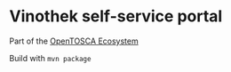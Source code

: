 # Vinothek self-service portal

Part of the [OpenTOSCA Ecosystem](http://www.opentosca.org)

Build with `mvn package`